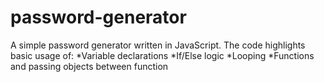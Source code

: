 # password-generator
A simple password generator written in JavaScript. The code highlights basic usage of:  *Variable declarations *If/Else logic *Looping *Functions and passing objects between function
